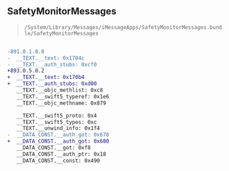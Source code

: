 ## SafetyMonitorMessages

> `/System/Library/Messages/iMessageApps/SafetyMonitorMessages.bundle/SafetyMonitorMessages`

```diff

-891.0.1.0.0
-  __TEXT.__text: 0x1704c
-  __TEXT.__auth_stubs: 0xcf0
+893.0.5.0.2
+  __TEXT.__text: 0x170b4
+  __TEXT.__auth_stubs: 0xd00
   __TEXT.__objc_methlist: 0xc8
   __TEXT.__swift5_typeref: 0x1e6
   __TEXT.__objc_methname: 0x879

   __TEXT.__swift5_proto: 0x4
   __TEXT.__swift5_types: 0xc
   __TEXT.__unwind_info: 0x1f4
-  __DATA_CONST.__auth_got: 0x678
+  __DATA_CONST.__auth_got: 0x680
   __DATA_CONST.__got: 0xf8
   __DATA_CONST.__auth_ptr: 0x18
   __DATA_CONST.__const: 0x490

```
